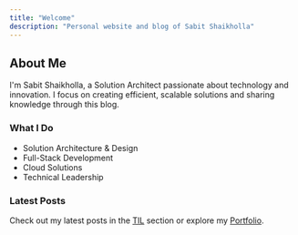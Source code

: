 ```yaml
---
title: "Welcome"
description: "Personal website and blog of Sabit Shaikholla"
---
```


## About Me

I'm Sabit Shaikholla, a Solution Architect passionate about technology and innovation. I focus on creating efficient, scalable solutions and sharing knowledge through this blog.

### What I Do

- Solution Architecture & Design
- Full-Stack Development
- Cloud Solutions
- Technical Leadership

### Latest Posts

Check out my latest posts in the [TIL](/til) section or explore my [Portfolio](/portfolio). 